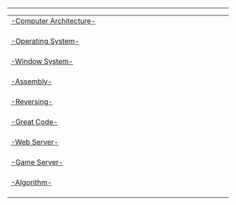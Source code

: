 
 ---

<table><tbody><tr>
    <td>
    <a href="https://github.com/Choi-Dong-Hyeon/-Computer_Architecture-">
        <div>-Computer Architecture-</div>
    </a>
    <div>　　　　　　　　　　　　　　　　　　　　　　　　　　　　　　　　　　　　　　　　　　　　　　　　　　　　　　　　　　　　　　　</div>
</td>
  
<tr></tr>

<td>
    <a href="https://github.com/Choi-Dong-Hyeon/-Operating_System-">
        <div>-Operating System-</div>
    </a>
    <div>　　　　　　　　　　　　　　　　　　　　　　　　　　　　　　　　　　　　　　　　　　　　　　　　　　　　　</div>
</td>

<tr></tr>

<td>
    <a href="https://github.com/Choi-Dong-Hyeon/-Window_System-">
        <div>-Window System-</div>
    </a>
    <div>　　　　　　　　　　　　　　　　　　　　　　　　　　　　　　　　　　　　　　　　　　　　　　　　　　　　　　</div>
</td>

<tr></tr>

<td>
    <a href="https://github.com/Choi-Dong-Hyeon/-Assembly-">
        <div>-Assembly-</div>
    </a>
    <div>　　　　　　　　　　　　　　　　　　　　　　　　　　　　　　　　　　　　　　　　　　　　　　　　　　　</div>
    <div>  </div>
</td>

<tr></tr>

<td>
    <a href="https://github.com/Choi-Dong-Hyeon/-Reversing-">
        <div>-Reversing-</div>
    </a>
    <div>　　　　　　　　　　　　　　　　　　　　　　　　　　　　　　　　　　　　　　　　　　　　　　　　　　　</div>
    <div></div>
</td>


<tr></tr>

<td>
    <a href="https://github.com/Choi-Dong-Hyeon/-Great_Code-">
        <div>-Great Code-</div>
    </a>
    <div>　　　　　　　　　　　　　　　　　　　　　　　　　　　　　　　　　　　　　　　　　　　　　　　　　　</div>
    <div> </div>
</td>

<tr></tr>

<td>
    <a href="https://github.com/Choi-Dong-Hyeon/-Web_Server-">
        <div>-Web Server-</div>
    </a>
    <div>　　　　　　　　　　　　　　　　　　　　　　　　　　　　　　　　　　　　　　　　　　　　　　　　　　　　　　</div>
     <div></div>
</td>

<tr></tr>

<td>
    <a href="https://github.com/Choi-Dong-Hyeon/-Game_Server-">
        <div> -Game Server- </div>
    </a>
    <div>　　　　　　　　　　　　　　　　　　　　　　　　　　　　　　　　　　　　　　　　　　　　　　　　　　　　</div>
    <div>  </div>
</td>
  
<tr></tr>

<td>
    <a href="https://github.com/Choi-Dong-Hyeon/-Algorithm-">
        <div> -Algorithm- </div>
    </a>
    <div>　　　　　　　　　　　　　　　　　　　　　　　　　　　　　　　　　　　　　　　　　　　　　　　　　　　　</div>
</td>


</tbody></table>
<tr></tr>
